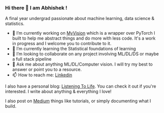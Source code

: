 ### Hi there 👋 I am Abhishek !

A final year undergrad passionate about machine learning, data science & statistics. 

- 🔭 I’m currently working on [MyVision](https://github.com/Abhiswain97/MyVision) which is a wrapper over PyTorch I built to help me abstract things and do more with less code. It's a work in progress and I welcome you to contribute to it.
- 🌱 I’m currently learning the Statistical foundations of learning
- 👯 I’m looking to collaborate on any project involving ML/DL/DS or maybe a full stack pipeline
- 💬 Ask me about anything ML/DL/Computer vision. I will try my best to answer or point you to a resource.
- 📫 How to reach me: [Linkedin](https://www.linkedin.com/in/abhishek-s-4a20819a/)

I also have a personal blog: [Listening To Life](https://abhiswain97.github.io/ListeningToLife/).
You can check it out if you're interested. I write about anything & everything I love! 

I also post on [Medium](https://medium.com/@abhi08as.as) things like tutorials, or simply documenting what I build. 

